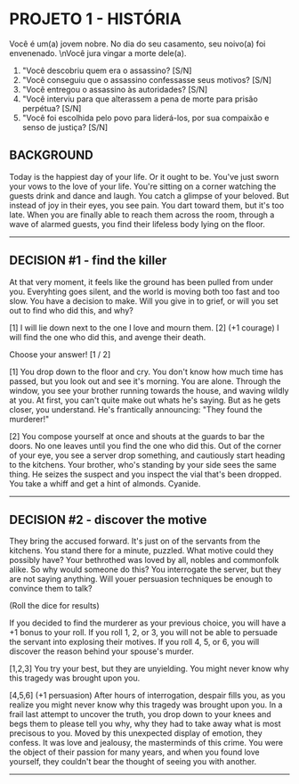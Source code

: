 # **PROJETO 1** - HISTÓRIA

Você é um(a) jovem nobre. No dia do seu casamento, seu noivo(a) foi envenenado. \nVocê jura vingar a morte dele(a).


1.  "Você descobriu quem era o assassino? [S/N] 
2.  "Você conseguiu que o assassino confessasse seus motivos? [S/N] 
3.  "Você entregou o assassino às autoridades? [S/N] 
4.  "Você interviu para que alterassem a pena de morte para prisão perpétua? [S/N] 
5.  "Você foi escolhida pelo povo para liderá-los, por sua compaixão e senso de justiça? [S/N] 

## **BACKGROUND**

Today is the happiest day of your life. Or it ought to be. You've just sworn your vows to the love of your life. 
You're sitting on a corner watching the guests drink and dance and laugh. You catch a glimpse of your beloved. 
But instead of joy in their eyes, you see pain. You dart toward them, but it's too late.
When you are finally able to reach them across the room, through a wave of alarmed guests, you find their lifeless body lying on the floor.

------------------------------

## **DECISION #1** - find the killer

At that very moment, it feels like the ground has been pulled from under you. 
Everyhting goes silent, and the world is moving both too fast and too slow. You have a decision to make.
Will you give in to grief, or will you set out to find who did this, and why?

[1] I will lie down next to the one I love and mourn them. 
[2] (+1 courage) I will find the one who did this, and avenge their death. 

Choose your answer! [1 / 2]

[1] You drop down to the floor and cry. You don't know how much time has passed, but you look out and see it's morning. 
You are alone. Through the window, you see your brother running towards the house, and waving wildly at you.
At first, you can't quite make out whats he's saying. But as he gets closer, you understand. He's frantically announcing: "They found the murderer!"

[2] You compose yourself at once and shouts at the guards to bar the doors. No one leaves until you find the one who did this.
Out of the corner of your eye, you see a server drop something, and cautiously start heading to the kitchens.
Your brother, who's standing by your side sees the same thing. He seizes the suspect and you inspect the vial that's been dropped.
You take a whiff and get a hint of almonds. Cyanide. 

------------------------------

## **DECISION #2** - discover the motive

They bring the accused forward. It's just on of the servants from the kitchens. You stand there for a minute, puzzled.
What motive could they possibly have? Your bethrothed was loved by all, nobles and commonfolk alike. So why would someone do this?
You interrogate the server, but they are not saying anything. Will youer persuasion techniques be enough to convince them to talk?

(Roll the dice for results)

If you decided to find the murderer as your previous choice, you will have a +1 bonus to your roll.
If you roll 1, 2, or 3, you will not be able to persuade the servant into explosing their motives.
If you roll 4, 5, or 6, you will discover the reason behind your spouse's murder.

[1,2,3] You try your best, but they are unyielding. You might never know why this tragedy was brought upon you.

[4,5,6] (+1 persuasion) After hours of interrogation, despair fills you, as you realize you might never know why this tragedy was brought upon you.
In a frail last attempt to uncover the truth, you drop down to your knees and begs them to please tell you why, why they had to take away what is most precisous to you.
Moved by this unexpected display of emotion, they confess. It was love and jealousy, the masterminds of this crime.
You were the object of their passion for many years, and when you found love yourself, they couldn't bear the thought of seeing you with another.

------------------------------


